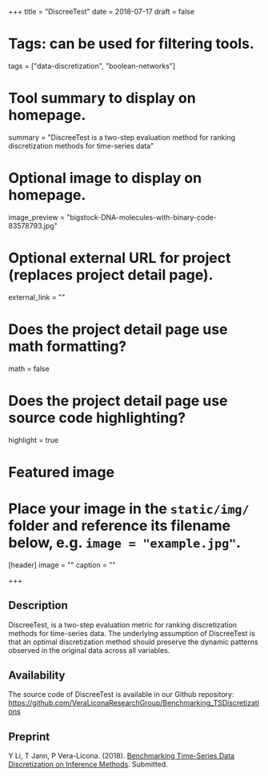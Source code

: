 +++
title = "DiscreeTest"
date = 2018-07-17
draft = false

# Tags: can be used for filtering tools.
tags = ["data-discretization", "boolean-networks"]

# Tool summary to display on homepage.
summary = "DiscreeTest is a two-step evaluation method for ranking discretization methods for time-series data"


# Optional image to display on homepage.
image_preview = "bigstock-DNA-molecules-with-binary-code-83578793.jpg"

# Optional external URL for project (replaces project detail page).
external_link = ""


# Does the project detail page use math formatting?
math = false

# Does the project detail page use source code highlighting?
highlight = true

# Featured image
# Place your image in the `static/img/` folder and reference its filename below, e.g. `image = "example.jpg"`.
[header]
image = ""
caption = ""

+++

## Description
DiscreeTest, is a two-step evaluation metric for ranking discretization methods for time-series
data. The underlying assumption of DiscreeTest is that an optimal discretization method should
preserve the dynamic patterns observed in the original data across all variables. 

## Availability 
The source code of DiscreeTest is available in our Github repository: https://github.com/VeraLiconaResearchGroup/Benchmarking_TSDiscretizations

## Preprint
 Y Li, T Jann, P Vera-Licona. (2018). [Benchmarking Time-Series Data Discretization on Inference Methods](https://veraliconaresearchgroup.github.io/publication/discretization/). Submitted.